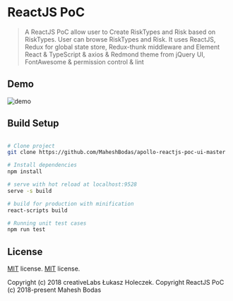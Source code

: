 # ReactJS PoC

> A ReactJS PoC allow user to Create RiskTypes and Risk based on RiskTypes. User can browse RiskTypes and Risk. It uses ReactJS, Redux for global state store, Redux-thunk middleware and Element React & TypeScript & axios & Redmond theme from jQuery UI, FontAwesome & permission control & lint

## Demo
![demo](https://github.com/MaheshBodas/reactjs-poc-ui-master/blob/master/blob/Dashboard.png)

## Build Setup

``` bash

# Clone project
git clone https://github.com/MaheshBodas/apollo-reactjs-poc-ui-master

# Install dependencies
npm install

# serve with hot reload at localhost:9528
serve -s build

# build for production with minification
react-scripts build

# Running unit test cases
npm run test

```


## License
[MIT](https://github.com/coreui/coreui-free-react-admin-template/blob/master/LICENSE) license.
[MIT](https://github.com/MaheshBodas/reactjs-poc-ui-master/LICENSE) license.

Copyright (c) 2018 creativeLabs Łukasz Holeczek.
Copyright ReactJS PoC (c) 2018-present Mahesh Bodas
